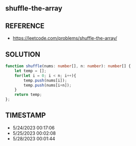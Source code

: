## shuffle-the-array

## REFERENCE

- https://leetcode.com/problems/shuffle-the-array/

## SOLUTION

``` typescript
function shuffle(nums: number[], n: number): number[] {
    let temp = [];
    for(let i = 0; i < n; i++){
        temp.push(nums[i]);
        temp.push(nums[i+n]);
    }
    return temp;
};
```


## TIMESTAMP

- 5/24/2023 00:17:06
- 5/25/2023 00:02:08
- 5/28/2023 00:01:44
